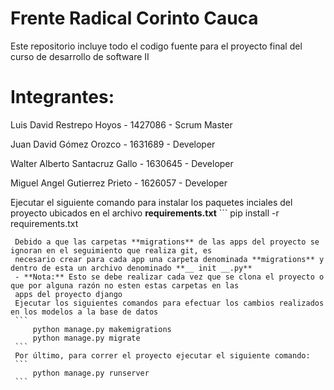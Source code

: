 # Frente Radical Corinto Cauca
Este repositorio incluye todo el codigo fuente para el proyecto final del curso de desarrollo de software II
# Integrantes:

Luis David Restrepo Hoyos - 1427086 - Scrum Master

Juan David Gómez Orozco - 1631689 - Developer

Walter Alberto Santacruz Gallo - 1630645 - Developer

Miguel Angel Gutierrez Prieto - 1626057 - Developer

Ejecutar el siguiente comando para instalar los paquetes inciales del proyecto ubicados en el archivo **requirements.txt**
    ```
        pip install -r requirements.txt
   ```
    Debido a que las carpetas **migrations** de las apps del proyecto se ignoran en el seguimiento que realiza git, es 
    necesario crear para cada app una carpeta denominada **migrations** y dentro de esta un archivo denominado **__ init __.py**
    - **Nota:** Esto se debe realizar cada vez que se clona el proyecto o que por alguna razón no esten estas carpetas en las
    apps del proyecto django
    Ejecutar los siguientes comandos para efectuar los cambios realizados en los modelos a la base de datos
    ```
        python manage.py makemigrations
        python manage.py migrate   
    ```
    Por último, para correr el proyecto ejecutar el siguiente comando:
    ```
        python manage.py runserver
    ```
